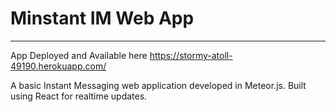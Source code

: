 # Minstant IM Web App

--------------------------

App Deployed and Available here
https://stormy-atoll-49190.herokuapp.com/

A basic Instant Messaging web application developed in Meteor.js. Built using React for realtime updates.
